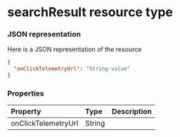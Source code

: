 # searchResult resource type



### JSON representation

Here is a JSON representation of the resource

<!-- {
  "blockType": "resource",
  "optionalProperties": [

  ],
  "@odata.type": "microsoft.graph.searchresult"
}-->

```json
{
  "onClickTelemetryUrl": "String-value"
}

```
### Properties
| Property	   | Type	|Description|
|:---------------|:--------|:----------|
|onClickTelemetryUrl|String||

<!-- uuid: e26fd11e-9bed-4624-b91c-40c9448d889d
2015-10-21 09:37:35 UTC -->
<!-- {
  "type": "#page.annotation",
  "description": "searchResult resource",
  "keywords": "",
  "section": "documentation",
  "tocPath": ""
}-->